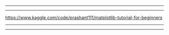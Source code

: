 




---
---


https://www.kaggle.com/code/prashant111/matplotlib-tutorial-for-beginners







---
---
